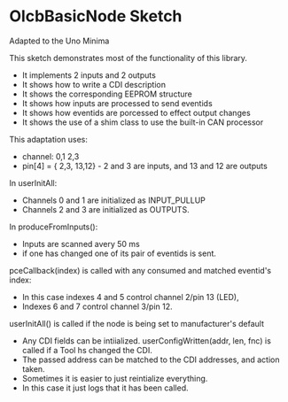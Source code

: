 # OlcbBasicNode Sketch

Adapted to the Uno Minima

This sketch demonstrates most of the functionality of this library.  

* It implements 2 inputs and 2 outputs
* It shows how to write a CDI description
* It shows the corresponding EEPROM structure
* It shows how inputs are processed to send eventids
* It shows how eventids are porcessed to effect output changes
* It shows the use of a shim class to use the built-in CAN processor

This adaptation uses:
 - channel:   0,1   2,3
 -  pin[4] = { 2,3, 13,12} - 2 and 3 are inputs, and 13 and 12 are outputs

In userInitAll: 
 - Channels 0 and 1 are initialized as INPUT_PULLUP 
 - Channels 2 and 3 are initialized as OUTPUTS.

In produceFromInputs():
 - Inputs are scanned avery 50 ms
 - if one has changed one of its pair of eventids is sent.
  
pceCallback(index) is called with any consumed and matched eventid's index:
 - In this case indexes 4 and 5 control channel 2/pin 13 (LED), 
 - Indexes 6 and 7 control channel 3/pin 12.  
  
userInitAll() is called if the node is being set to manufacturer's default
 - Any CDI fields can be intiialized.
userConfigWritten(addr, len, fnc) is called if a Tool hs changed the CDI. 
 - The passed address can be matched to the CDI addresses, and action taken.
 - Sometimes it is easier to just reintialize everything. 
 - In this case it just logs that it has been called. 

